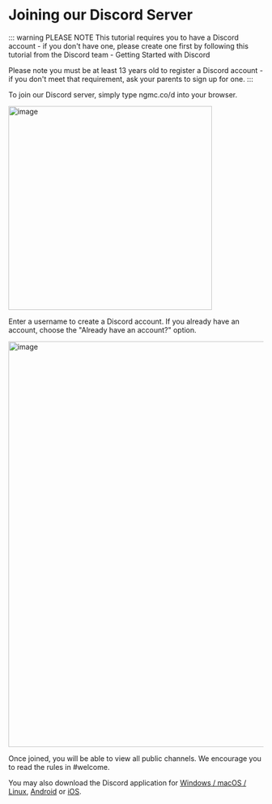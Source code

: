 # Joining our Discord Server

::: warning PLEASE NOTE
This tutorial requires you to have a Discord account - if you don't have one, please create one first by following this tutorial from the Discord team - Getting Started with Discord

Please note you must be at least 13 years old to register a Discord account - if you don't meet that requirement, ask your parents to sign up for one.
:::

To join our Discord server, simply type ngmc.co/d into your browser. 

<img width="402" alt="image" src="https://github.com/NetherGamesMC/support/assets/19983892/b3e8bcbd-2f14-4e41-b29b-36f3aa60ac62">

Enter a username to create a Discord account. If you already have an account, choose the "Already have an account?" option.

<img width="800" alt="image" src="https://github.com/NetherGamesMC/support/assets/19983892/c6dabf1f-b058-4e03-8a5d-3516959309ab">

Once joined, you will be able to view all public channels. We encourage you to read the rules in #welcome.

You may also download the Discord application for [Windows / macOS / Linux](https://discord.com/download), [Android](https://play.google.com/store/apps/details?id=com.discord&hl=en) or [iOS](https://discordapp.page.link/?link=https%3A%2F%2Fitunes.apple.com%2Fus%2Fapp%2Fdiscord-chat-for-games%2Fid985746746%3FattemptId%3D36d43e8c-aee0-4b57-8e59-a70b0a3df876&utm_source=download&apn=com.discord&isi=985746746&ibi=com.hammerandchisel.discord&sd=Your%20place%20to%20talk%20with%20communities%20and%20friends.&efr=1).
